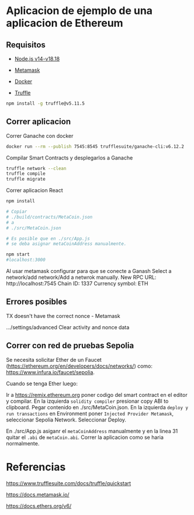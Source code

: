 # Aplicacion de ejemplo de una aplicacion de Ethereum

## Requisitos
* [Node.js v14-v18.18](https://nodejs.org/en/download)
* [Metamask](https://metamask.io/download/)
* [Docker](https://docs.docker.com/engine/install/)


* [Truffle](https://trufflesuite.com/docs/truffle/how-to/install/#install-nodejs)
```bash
npm install -g truffle@v5.11.5
```

## Correr aplicacion

Correr Ganache con docker

```bash
docker run --rm --publish 7545:8545 trufflesuite/ganache-cli:v6.12.2
```


Compilar Smart Contracts y desplegarlos a Ganache
```bash
truffle network --clean
truffle compile
truffle migrate
```

Correr aplicacion React
```bash
npm install

# Copiar 
# ./build/contracts/MetaCoin.json
# a
# ./src/MetaCoin.json

# Es posible que en ./src/App.js
# se deba asignar metaCoinAddress manualmente.

npm start
#localhost:3000
```

Al usar metamask configurar para que se conecte a Ganash
Select a network/add network/Add a netwrok manually.
New RPC URL: http://localhost:7545
Chain ID: 1337
Currency symbol: ETH

## Errores posibles

TX doesn't have the correct nonce - Metamask

.../settings/advanced
Clear activity and nonce data


## Correr con red de pruebas Sepolia

Se necesita solicitar Ether de un Faucet (https://ethereum.org/en/developers/docs/networks/) como:
https://www.infura.io/faucet/sepolia.

Cuando se tenga Ether luego:

Ir a https://remix.ethereum.org poner codigo del smart contract en el editor y compilar.
En la izquierda `solidity compiler` presionar copy ABI to clipboard.
Pegar contenido en ./src/MetaCoin.json.
En la izquierda `deploy y run transactions` en Environment poner `Injected Provider Metamask`, seleccionar Sepolia Network. Seleccionar Deploy.

En ./src/App.js asiganr el `metaCoinAddress` manualmente y en la linea 31 quitar el `.abi` de `metaCoin.abi`.
Correr la aplicacion como se haria normalmente.


# Referencias

https://www.trufflesuite.com/docs/truffle/quickstart

https://docs.metamask.io/

https://docs.ethers.org/v6/

